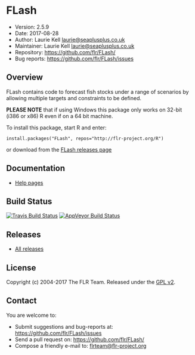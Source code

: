 
# FLash
- Version: 2.5.9
- Date: 2017-08-28
- Author: Laurie Kell <laurie@seaplusplus.co.uk>
- Maintainer: Laurie Kell <laurie@seaplusplus.co.uk>
- Repository: <https://github.com/flr/FLash/>
- Bug reports: <https://github.com/flr/FLash/issues>

## Overview
FLash contains code to forecast fish stocks under a range of scenarios by allowing multiple targets and constraints to be defined.

**PLEASE NOTE** that if using Windows this package only works on 32-bit (i386 or x86) R even if on a 64 bit machine.

To install this package, start R and enter:

	install.packages("FLash", repos="http://flr-project.org/R")

or download from the [FLash releases page](https://github.com/flr/FLash/releases/latest)

## Documentation
- [Help pages](http://flr-project.org/FLash)

## Build Status
[![Travis Build Status](https://travis-ci.org/flr/FLash.svg?branch=master)](https://travis-ci.org/flr/FLash)
[![AppVeyor Build Status](https://ci.appveyor.com/api/projects/status/github/flr/FLash?branch=master&svg=true)](https://ci.appveyor.com/project/flr/FLash)

## Releases
- [All releases](https://github.com/flr/FLash/releases/)

## License
Copyright (c) 2004-2017 The FLR Team. Released under the [GPL v2](http://www.gnu.org/licenses/gpl-2.0.html).

## Contact
You are welcome to:

- Submit suggestions and bug-reports at: <https://github.com/flr/FLash/issues>
- Send a pull request on: <https://github.com/flr/FLash/>
- Compose a friendly e-mail to: <flrteam@flr-project.org>
